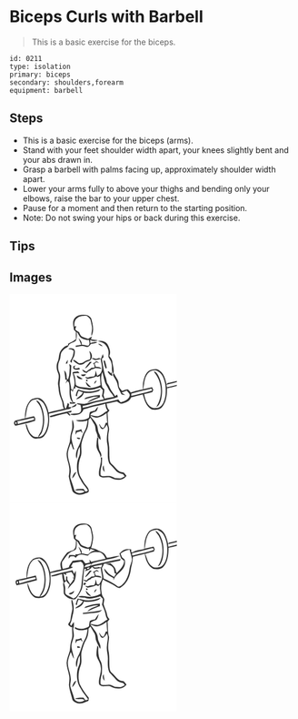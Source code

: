 # Biceps Curls with Barbell
> This is a basic exercise for the biceps.

``` 
id: 0211 
type: isolation 
primary: biceps 
secondary: shoulders,forearm 
equipment: barbell 
``` 

## Steps

 - This is a basic exercise for the biceps (arms).
 - Stand with your feet shoulder width apart, your knees slightly bent and your abs drawn in.
 - Grasp a barbell with palms facing up, approximately shoulder width apart.
 - Lower your arms fully to above your thighs and bending only your elbows, raise the bar to your upper chest.
 - Pause for a moment and then return to the starting position.
 - Note: Do not swing your hips or back during this exercise.

## Tips


## Images

<svg width="221pt" height="275pt" viewBox="0 0 221 275" xmlns="http://www.w3.org/2000/svg">
  <g fill="#FFF">
    <path d="M0 0h221v114.44c-4.02 1.12-8.1 1.99-12.18 2.79-.35.42-1.05 1.26-1.39 1.68-1.69-6.98-3.64-15.22-10.45-18.96-3.4-2.12-7.45-.99-10.96.13-4.08 1.39-6.28 5.5-7.68 9.29-1.98 5.15-2.65 10.69-2.22 16.17-5.39 1.13-10.79 2.28-16.05 3.95-1.24-1.41-2.34-3.02-3.97-4.02-2.6.24-5.02 1.32-7.51 2.03-1.38-1.8-3.09-3.42-4-5.51-.56-3.16-.17-6.66-2.02-9.46-1.69-2.65-3.42-5.28-4.67-8.18-.5.66-.99 1.32-1.48 1.98 2.17 4.51 5.7 8.52 6.4 13.61.36 4.05 2.94 7.34 4.39 11.03.89 2.28 3.87 1.73 5.75 2.15-1.6-1.22-3.29-2.32-4.97-3.44 2.27-.86 4.54-1.69 6.82-2.49 1.4 2.09 4.4 3.8 3.89 6.66-1.46 5.15-7.04 7.37-11.72 8.65-1.39-.99-2.27-2.48-3.29-3.81-10.79 3.07-21.94 4.62-32.76 7.61-4.83 1.08-9.46 3.04-14.42 3.47l.16-2.46c3.63-.9 7.43-1.15 10.86-2.76 4.95-2.09 10.34-2.55 15.51-3.8 6.58-2.14 13.58-2.64 20.04-5.21-.33-1.05-.66-2.1-.98-3.14-.91.66-1.82 1.33-2.72 2-2.15-3.92-5.47-7.13-7.1-11.35-.82-2.25-2.12-4.25-3.56-6.15-.65-3.44-1.3-6.93-2.81-10.12-1.72-7.15-2.81-14.42-3.96-21.68.77-.65 1.55-1.3 2.32-1.96-.33-1.43-.67-2.86-1-4.29-.86 2.13-1.7 4.27-2.54 6.4-.79-.37-1.58-.74-2.37-1.1-1.4.4-2.8.79-4.21 1.17-1.87-.68-3.81-1.41-5.79-.66 1.56.83 3.11 1.71 4.8 2.25 2.46-.19 4.79-1.03 7.16-1.65.78 6.8 4.41 14.97-1.48 20.58-1.04.63-2.12 1.19-3.19 1.75-.58-2.31-1.2-4.61-1.84-6.9-.63 2.57-.09 5.87-2.22 7.78-2.7.34-5.48.3-8.01 1.47-1.34-.28-2.67-.56-4.01-.81 1.1.93 2.13 1.99 3.42 2.65 3.84-.83 7.88-1.32 11.34-3.31.82.24 1.63.49 2.45.73.52-.36 1.55-1.08 2.06-1.44l.52.09c.34 4.06.49 8.13.9 12.19-5.8 2.64-12.39 4.7-18.77 3.18-4.67-.86-10.13 0-13.88-3.57-.78-5.16-.3-10.63-3.23-15.25 2.66-.4 5.36-.35 8.04-.37-.73-.79-1.45-1.57-2.18-2.35-1.68.37-3.39.64-5.11.76-.67.27-1.34.53-2.01.8 2.33 7.49 4.83 16.31-.13 23.33l-1.55-1.73c-.11-5.71-3.33-11.52-.87-17.09.95-4.55.61-9.25 1-13.86-.95-.6-1.89-1.19-2.83-1.8.5 1.88.94 3.81.68 5.76-.45 4.93-.04 10.1-2.43 14.63l-1.58-1.58c.12-3.72-.07-7.79-3.15-10.36.44 4.09 1.36 8.14 1.44 12.28.52-.07 1.57-.19 2.1-.25-.55 1.88-1.13 3.75-1.65 5.64.71-1.22 1.39-2.47 2.08-3.71.52.41 1.57 1.21 2.09 1.62 2.52 8.9-1.81 19.63 5.39 26.99-1.04-.25-3.11-.77-4.15-1.03.07.59.2 1.78.27 2.37 2.19-.16 4.39-.24 6.59-.3.09-.44.28-1.3.38-1.73l-2.7.04c-2.31-4.72-3.13-9.9-3.2-15.11l1.45-1.05c.23.69.7 2.08.93 2.78.51-1.66 1.03-3.31 1.56-4.96.52.08 1.55.22 2.06.29.04-.68.11-2.04.14-2.73 4.99 3.54 11.2 3.19 16.94 4.3 5.46.81 10.62-1.66 15.78-3 1.14 1.13 2.28 2.26 3.45 3.37-.07 2.69-.48 5.36-1.17 7.96.85 1.4 1.71 2.8 2.58 4.2-7.83 1.49-15.59 3.32-23.26 5.49-3.82 1.18-7.83.45-11.66-.28-.15.24-.45.71-.6.95 1.54.45 3.09.83 4.57 1.45.86 3.31 2.07 7.92-1.17 10.34-3.99 1.67-8.58.39-12.63 1.99 6.41 2.06 15.64 1.05 17.77-6.5 5.71-1.43 11.25-3.52 17.07-4.48 4.02-.69 7.94-1.84 11.81-3.1.26 3.29.89 6.61 3.02 9.25-4.42 2.15-7.86 6.24-12.85 7.18-3.44.3-6.76-1-10.09-1.64 1.55-3.1 4.99-3.56 7.86-4.73 1.57-1.6 1.92-3.96 2.5-6.03-1.63 1.41-2.85 3.19-4.05 4.96-2.29.53-4.63 1.03-6.74 2.12-.94 2.29-.87 4.84-1.27 7.27-5.07 3.63-11.38 3.18-17.28 3.34 4.77 3.03 10.42 1.63 15.51.39-.79 4.95-1.42 10.13-4.18 14.46-3.72 6.17-4.46 13.6-7.88 19.9-2.49 4.85-4.8 10.82-2.42 16.14 1.33-5.31.86-11.14 4.13-15.85.16 3.28.45 6.6-.03 9.86-.76 3.42-2.64 6.49-3.21 9.96-1.32 8.14-.36 17.02 4.52 23.88 2.26 5.06 6.54 8.73 9.25 13.48-.04 1.55-1.79 1.51-2.86 2.04-.94-1.26-1.68-2.69-2.87-3.73-3.8.25-8.02-.44-11.41 1.64 4.27 1.33 9.33-1.2 12.97 1.85-3.94 3.31-10.83 3.04-13.58-1.59-1.3-5.19-3.3-10.15-4.89-15.25-1.06-2.63-.13-5.42.14-8.1 1.1-9.27-4.98-17.76-3.6-27.02.73-4.05 2.18-7.94 3.82-11.7 1.03 2.59 1.98 5.22 2.91 7.85.38.08 1.14.25 1.52.33-1.53-4.81-2.94-9.69-3.62-14.7-.4-4.84 2.22-9.17 3.08-13.81.27-3.67-.23-7.46-1.8-10.81-1 4.84.75 9.91-1.11 14.61-1.68 4.68-1.8 9.68-2.37 14.57-1.34 5.19-3.7 10.14-4.25 15.52-.3 7.52 3.72 14.43 3.69 21.92 0 2.78-.31 5.55-.85 8.28 1.23 6.67 3.06 13.15 4.99 19.63 3.92 5.06 11.69 5.79 17.06 2.68 1.74-.69 4.67-.95 4.46-3.5-.29-4.56-4.64-7.29-6.78-10.99-2.51-4.53-5.97-8.78-6.49-14.11-.81-6.65.01-13.57 2.56-19.78 2.22-5.98-.29-12.46 1.31-18.53.77-3.29 2.01-6.43 3.06-9.63 1-3.24 3.31-5.86 4.36-9.07 1.22-3.6 1.42-7.42 1.63-11.19.87-.89 1.73-1.78 2.6-2.68 1.5 3.12 3.44 5.98 5.19 8.96 1.72 2.92.96 6.56 2.31 9.62.97 2.25 1.91 4.55 1.82 7.07l2.56-1-2.05.88c.86.9 2.57 2.71 3.43 3.62.36-3-.64-5.79-1.99-8.4-2.13-4.11-1.06-9.2-3.92-13.03-1.83-4.09-5.79-6.63-7.7-10.64 2.77.86 5.34 2.84 8.37 2.56 4.98-.28 9.37-3.02 13.22-5.98.25 4.28.41 8.57.73 12.85l-1.92.12c-.8 2.34-1.49 4.78-3.02 6.77-2.77-.32-3.93-2.96-5.07-5.11-.17.06-.51.18-.67.24 1.18 2.21 1.48 5.87 4.47 6.3 2.97-.48 4.06-3.65 5.73-5.71.79 2.19 1.9 4.44 1.36 6.84-1.07 6.3-2.06 12.84-.65 19.17 1.75 8.28-1.03 17.16 2.56 25.1 2.89 3.1 5.97 6.02 8.61 9.34 2.34 3 6.1 4.14 9.7 4.72.71.94 1.41 1.88 2.11 2.83-1.73.89-3.37 1.97-5.21 2.63-2.62.26-5.25-.23-7.87-.34-2.79-1.43-5.71-3.06-8.97-2.7-3.23-.22-7.11 1.32-9.8-1.03-.52-4.65.38-9.36 1.61-13.83.14-3.13.21-6.27.36-9.4-.6-.07-1.2-.12-1.8-.17 1.44 7.82-3.3 15.06-2.32 22.82-.07 1.33 1.09 2.03 2.12 2.57 4.42 2.51 9.78-1.19 14.14 1.71 6.37 3.48 15.58 3.46 20.04-3.05-1.2-1.43-2.41-2.85-3.64-4.25-2.56-.47-5.36-.72-7.38-2.57-3.06-2.64-5.37-6.03-8.5-8.61-1.82-1.42-2.34-3.78-2.74-5.92-.89-7.01.12-14.15-1.08-21.13-1.18-5.72-.96-11.67.25-17.37.74-3.26-1.28-6.26-1.27-9.49-.06-4.47-.22-8.94-.77-13.38 1.07-1.04 2.01-2.21 2.67-3.56-2.84-2.17-3.18-5.74-3.86-8.97 4.59-.62 9.1-1.68 13.6-2.77 1.97 1.22 3.88 2.96 6.3 3.11 4.89-1.36 10.57-3.08 12.49-8.35 5.11-1.42 10.3-2.49 15.42-3.84 2.33 7.32 4.47 16.23 12.13 19.74 4.6.67 10.6.77 13.66-3.43 5.44-6.88 6.32-16.11 6.3-24.58 4.36-.82 8.73-1.66 12.95-3.05V275H0V0m85.81 31.89c-3.24 4.4-1.3 10.01-.78 14.93l2.69 3.08c-.14 3.04-.14 6.08.06 9.11-2.96 2.97-7.01 4.26-10.5 6.44.02.53.05 1.59.07 2.12-4.07.26-6.89 3.54-9.33 6.43-3.53 4.29-2.14 10.28-4.48 15.07-2.27 4.95-1.45 10.6.74 15.42 2.14 5.14-1.13 10.39-.05 15.61.43 2.67.67 5.36.91 8.05.48 4.99 2.99 9.44 4.51 14.15.57 2.94.54 6.08 2.19 8.71-6.73 1.82-13.59 3.09-20.32 4.94-.95-4.91-2.76-9.74-5.73-13.8-2.16-2.95-5.33-5.67-9.22-5.42-3.49.59-7.57.95-9.84 4.06-5.27 6.31-6.43 14.98-6.32 22.94-3.85.77-7.63 1.9-11.51 2.53-3.62.04-3.94 5.99-.9 7.17 8.61-2.06 17.4-3.7 25.75-6.63.47-2.06.16-4.6-1.57-5.98-3.82.73-7.55 1.87-11.34 2.73 1.85-7.31 1.34-15.88 6.94-21.72 2.26-2.89 6.18-2.81 9.41-3.79 3.24 1.89 6.73 3.78 8.6 7.21 6.03 10.69 7.02 24.3 1.88 35.54-1.67 3.76-4.74 7.63-9.32 7.43 1.85-2.16 3.98-4.22 4.83-7.03 3.8-10.74 3.32-22.89-1.02-33.41-1.52-3.14-3.27-6.99-7.12-7.62 1.8 3.09 4.56 5.56 5.87 8.93 3.79 9.07 4.22 19.49 1.61 28.92-.79 3.84-3.68 6.69-4.88 10.36-2.21-.27-4.73.12-6.64-1.29-3.97-2.67-5.96-7.27-7.34-11.68-.62-1.65-.66-3.75-2.48-4.57.66 4.68 2.14 9.3 4.62 13.33 2.1 3.11 5.12 6.44 9.21 6.29 3.57-.39 7.93.13 10.41-3.05 7.19-8.11 7.46-19.68 6.56-29.91 8.1-1.58 16.08-3.72 24.13-5.57 1.99-.62 4.71-.53 5.48-2.94-.88 0-2.65-.02-3.53-.03.17-.99.5-2.98.66-3.97-.62-.49-1.25-.98-1.88-1.46-.86 2.63-1.31 5.46-2.94 7.77-2.17-3.86-1.81-8.5-3.8-12.43-2.27-5.05-3.26-10.5-3.54-16-1.65-6.58 2.14-13.37-.78-19.79-2.42-5.02-1.96-10.98.31-15.96 1.78-3.31.77-7.32 2.55-10.6 1.7-2.63 4.11-4.77 6.92-6.13 2.33-.97 2.56-4.02 4.71-5.25 2.33-1.74 5.77-1.87 7.56-4.27 1.13-3.52 1.01-7.28.83-10.92 2.86 2.4 3.35 6.96 7.05 8.39 2.83 1.48 5.97 2.22 9.16 2.12.53 2.42 1.6 5.86-1.01 7.52-2.84-.29-5.56-1.37-8.45-1.45.4-3.52-1.96-6.3-4.25-8.63 1.13 2.92 2.36 5.79 3.5 8.69-2.43.5-4.86 1.05-7.35 1.21.04.43.1 1.29.13 1.72 4.12-.58 8.37-2.36 12.45-.57 2.05 1.08 4.24.59 5.76-1.14.59-.73 1.18-1.47 1.76-2.21 2.79-.64 6.07-.38 8.32-2.42-3.08-.61-6.15.09-8.89 1.54-.09-1.4-.22-2.79-.4-4.18 3.21 1.03 6.91 2.21 10 .21-2.97-.51-5.97-.8-8.93-1.38.49-1.22.97-2.44 1.44-3.67-1.72.97-3.35 2.09-5.01 3.15-2.69-.83-5.37-1.69-7.95-2.82-2.31-1.11-3.13-3.74-4.12-5.91-1.67-1.02-3.37-2-4.84-3.3-.14-1.69.63-3.28 1.03-4.89l-2.43.56c-.39-3.97.16-8.72 3.83-11.07 3.6-2.94 8.4-2.95 12.8-2.8 1.58 1.43 3.38 2.73 4.46 4.62.95 3.16 1.48 6.44 2.13 9.68.77 4.13-1.15 8.16-.68 12.3 4.16-7.24 1.59-15.68-.25-23.17-1.61-2.77-4.63-4.82-7.91-4.74-5.05-.56-11.01.16-14.2 4.59m30.83 29.64c2.7 1.48 5.94 1.81 8.42 3.73 2.45 2.02 4.27 4.79 5.18 7.84 1.17 3.17.14 6.56.41 9.83 1.61 2.91 3.78 5.67 4.18 9.07.93 4.37-.6 9.26 2.15 13.15 1.86-5.47-.79-10.96-1.26-16.43-.28-2.89-2.31-5.12-4.08-7.26 2.79-5.14.2-11.06-2.4-15.7-2.65-4.18-8.14-4.58-12.6-4.23m.3 3.94c1.74 1.56 3.84 2.63 6.07 3.3-1.36-2.13-3.51-3.36-6.07-3.3m-39.2 6.94c2.59-.21 4.97.64 6.97 2.27-.19 4.62-1.5 9.06-4.15 12.87-1.07 1.44.53 2.33 1.67 2.83-.27-4.27 3.45-7.24 3.77-11.38.41-2.4.79-5.97-1.97-7.1-2.04-.39-4.77-1.46-6.29.51m27.57 2.39c.85 3.65 2.48 7.4.81 11.09-2.67.93-5.57 1.51-7.78 3.41-1.77 1.67-4.23 1.69-6.51 1.75-2.63-1.52-4.77-4.12-7.75-4.86-.28 1.62 1.4 2.42 2.37 3.39 2.48 1.84 5.38 4.18 8.69 3.27 2.23-.27 3.85-1.9 5.55-3.19 2.22-1.46 5.77-1.18 6.93-4.01 2.57-3.4.95-8.54-2.31-10.85M74.16 91.66c.56-.07 1.66-.2 2.21-.27.25-1.59.5-3.19.69-4.79-1.4 1.41-2.2 3.23-2.9 5.06m50.01-4.25c.57 3.61 1.35 7.25 2.89 10.59.33-.11.99-.32 1.32-.43-.37-3.35-1.59-6.51-2.36-9.77-.47-.1-1.39-.29-1.85-.39m-9.98.88c-1.03 1.5-2.18 2.96-4.21 2.36 1.84 1.57 2.68 3.8 2.16 6.19-1.32.07-2.64.13-3.96.19-2.06 2.04-4.67 3.36-6.84 5.25-1.83-.84-3.5-1.98-5.22-3.01.46 2.97 3.15 4.09 5.78 4.63 1.37-1.46 2.89-2.81 4.93-3.21.35-.35 1.06-1.07 1.42-1.43 1.83-.34 3.6-.94 5.19-1.93 2.68.23 5.34.58 7.99 1.09-1.49-2.84-4.75-2.55-7.48-2.65-.45-1.4-1.09-2.73-1.81-4.01l2.42-2.06c1.28.37 2.56.75 3.87 1.03-1.26-1.06-2.66-1.94-4.24-2.44m-8.06.82c-2.2 2.94-4.63 5.71-6.6 8.81 4.21-1.46 5.82-5.75 9.17-8.26-.65-.14-1.93-.41-2.57-.55M84.17 95.1l.18 3.13c2.66 1.76 5.68 1.63 8.62.76-.26-.49-.79-1.47-1.05-1.96-1.9.75-3.95 1.21-5.92.44-.44-1.68.28-2.84 2.17-3.47-1.42.03-2.73.52-4 1.1m45.27 7.34c1.86 2.03 3.27 5.01 6.41 5.15-.39-1.74-.74-3.48-1.06-5.23l-.65 2.05c-1.15-.97-2.28-1.95-3.41-2.95-.32.25-.97.74-1.29.98m-35.11 3.74c1.5 3 5.48 2.27 6.64-.58-2.22.14-4.43.35-6.64.58m-5.34.96c-.24 3.86 4.41 5.62 7.59 4.67a52.778 52.778 0 0 0-7.59-4.67m12.16 5.71c-.36 1.62.25 2.25 1.84 1.91.37-1.63-.25-2.27-1.84-1.91m10.95 5.38c1.25-1.32 2.32-2.82 3.11-4.46-2 .67-3.52 2.18-3.11 4.46m-11.37-2.73c.11 3.43 3.16 7.78 7.02 6.88-2.45-2.18-4.81-4.45-7.02-6.88m4.26 12.97c-5 .31-9.75-1.44-14.46-2.83-1.55 2.6-2.89 5.41-3.1 8.49.43.11 1.28.35 1.71.47.02-2.64.96-5.08 2.22-7.37 1.83.73 3.66 1.43 5.46 2.23-1.55 4.43-6.42 5.68-8.87 9.28 4.45-1.33 9.12-3.94 10.17-8.86 6.38 1.16 12.9.1 18.99-1.9 1.47-.42 2.32-1.82 3.32-2.84-5.04 1.53-10.1 3.41-15.44 3.33m-3.93 7.93c-1.04.36-1.67 1.33-2.43 2.07 6.2-.87 12.24-4.26 18.55-3.3-4.99 2.18-10.65 3.57-14.43 7.75 5.64-2.06 10.97-4.93 16.67-6.91-.03-1.04-.06-2.08-.07-3.12-6.23.2-12.42 1.4-18.29 3.51m-19.49 12.52c3.16.56 7.24-.64 6.99-4.6-2.23 1.69-4.59 3.17-6.99 4.6m-27.91 11.55c-.16.36-.49 1.08-.66 1.44l1.71.28c7.01-1.77 13.97-3.79 21.06-5.24 1.25 1.39 2.61 2.69 4.34 3.47-.09-2.06-1.13-3.61-3.05-4.36 1.93-.1 5.13.48 4.77-2.44-9.43 2.07-18.88 4.21-28.17 6.85m33.85 19.35c-.2 1.81-.4 3.61-.56 5.42.75-1.12 1.47-2.26 2.19-3.39 1.68-.42 3.35-.86 5.02-1.34a55.36 55.36 0 0 0 2.28 3.07c-.46-1.88-1.06-3.71-1.67-5.54-2.26 1.16-4.7 1.84-7.26 1.78m1.37 9.25c.32 2.29 4.02 2.96 4.61.61-1.49-.46-3.06-.53-4.61-.61m27.03-.64c-.61 3.53-1.06 7.1-1.08 10.69-.48 5.93 5.02 10.15 5.39 15.97 2.8-3.54-.45-6.96-1.76-10.32-.79-4.81-1.98-9.73-1.04-14.62-.49-.59-1-1.16-1.51-1.72m9.73 45.94c-.61-2.84-1.09-5.71-1.36-8.6-1.98 2.76-1.29 6.54 1.36 8.6m-43.05 8.39c3.06-1.85 4.07-5.39 5.69-8.34-3.68.87-4.53 5.29-5.69 8.34z"/>
    <path d="M184.52 102.48c3.47-1.79 8.19-3.38 11.6-.63 5.95 3.11 8.04 10.09 9.48 16.17 1.29 8.31 1.2 17.21-2.35 24.98-1.81 3.96-5.56 7.39-10.19 7.03-4.5 1.19-8.31-2.21-10.73-5.59-2.39-3.89-3.91-8.34-4.51-12.86 3.72-.57 7.38-1.51 10.97-2.62.32-.97.64-1.94.97-2.91-.48-1.16-.96-2.32-1.43-3.48-3.95.8-7.85 1.83-11.78 2.67 1.53-7.79 1.33-17.23 7.97-22.76m6.22-.83c.2.45.59 1.35.78 1.8 10.46 12.36 11.19 31.55 2.41 45.05 4-1.33 4.93-5.93 6.19-9.43 2.2-9.55 1.87-19.99-2.28-28.99-1.45-3.41-3.33-7.17-7.1-8.43zM122.63 102.81c1.94 6.18 2.32 13.04 6.09 18.49 1.72 2.64 2.7 5.73 4.81 8.1 1.62 1.85 3.06 3.84 4.33 5.95-4.08.95-8.28 1.28-12.3 2.47-.45-1.61-1.13-3.15-1.43-4.79.64-2.61 1.23-5.23.9-7.94-1.13-1.21-2.89-2.15-2.96-3.99-1.05-6.02-1.9-12.5.56-18.29zM207.34 119.34c4.53-1.23 9.14-2.15 13.66-3.44v3.7c-4.38 1.14-8.84 1.96-13.19 3.19-.16-1.15-.32-2.3-.47-3.45z"/>
    <path d="M160.89 131c8.38-2.02 16.68-4.42 25.11-6.2 2.21-1.23 3.19 2.74.91 2.8-8.6 2.53-17.35 4.48-26.07 6.52.01-.78.04-2.34.05-3.12zM10.4 167.46c7.35-.84 14.36-3.4 21.64-4.52.18.56.53 1.68.71 2.24-7.1 2.48-14.62 3.48-21.73 5.96-.15-.92-.46-2.76-.62-3.68zM8.16 168.38c1.44-.19 1.37 2.27.56 2.97-1.41.17-1.46-2.31-.56-2.97z"/>
  </g>
  <g fill="#333">
    <path d="M85.81 31.89c3.19-4.43 9.15-5.15 14.2-4.59 3.28-.08 6.3 1.97 7.91 4.74 1.84 7.49 4.41 15.93.25 23.17-.47-4.14 1.45-8.17.68-12.3-.65-3.24-1.18-6.52-2.13-9.68-1.08-1.89-2.88-3.19-4.46-4.62-4.4-.15-9.2-.14-12.8 2.8-3.67 2.35-4.22 7.1-3.83 11.07l2.43-.56c-.4 1.61-1.17 3.2-1.03 4.89 1.47 1.3 3.17 2.28 4.84 3.3.99 2.17 1.81 4.8 4.12 5.91 2.58 1.13 5.26 1.99 7.95 2.82 1.66-1.06 3.29-2.18 5.01-3.15-.47 1.23-.95 2.45-1.44 3.67 2.96.58 5.96.87 8.93 1.38-3.09 2-6.79.82-10-.21.18 1.39.31 2.78.4 4.18 2.74-1.45 5.81-2.15 8.89-1.54-2.25 2.04-5.53 1.78-8.32 2.42-.58.74-1.17 1.48-1.76 2.21-1.52 1.73-3.71 2.22-5.76 1.14-4.08-1.79-8.33-.01-12.45.57-.03-.43-.09-1.29-.13-1.72 2.49-.16 4.92-.71 7.35-1.21-1.14-2.9-2.37-5.77-3.5-8.69 2.29 2.33 4.65 5.11 4.25 8.63 2.89.08 5.61 1.16 8.45 1.45 2.61-1.66 1.54-5.1 1.01-7.52-3.19.1-6.33-.64-9.16-2.12-3.7-1.43-4.19-5.99-7.05-8.39.18 3.64.3 7.4-.83 10.92-1.79 2.4-5.23 2.53-7.56 4.27-2.15 1.23-2.38 4.28-4.71 5.25-2.81 1.36-5.22 3.5-6.92 6.13-1.78 3.28-.77 7.29-2.55 10.6-2.27 4.98-2.73 10.94-.31 15.96 2.92 6.42-.87 13.21.78 19.79.28 5.5 1.27 10.95 3.54 16 1.99 3.93 1.63 8.57 3.8 12.43 1.63-2.31 2.08-5.14 2.94-7.77.63.48 1.26.97 1.88 1.46-.16.99-.49 2.98-.66 3.97.88.01 2.65.03 3.53.03-.77 2.41-3.49 2.32-5.48 2.94-8.05 1.85-16.03 3.99-24.13 5.57.9 10.23.63 21.8-6.56 29.91-2.48 3.18-6.84 2.66-10.41 3.05-4.09.15-7.11-3.18-9.21-6.29-2.48-4.03-3.96-8.65-4.62-13.33 1.82.82 1.86 2.92 2.48 4.57 1.38 4.41 3.37 9.01 7.34 11.68 1.91 1.41 4.43 1.02 6.64 1.29 1.2-3.67 4.09-6.52 4.88-10.36 2.61-9.43 2.18-19.85-1.61-28.92-1.31-3.37-4.07-5.84-5.87-8.93 3.85.63 5.6 4.48 7.12 7.62 4.34 10.52 4.82 22.67 1.02 33.41-.85 2.81-2.98 4.87-4.83 7.03 4.58.2 7.65-3.67 9.32-7.43 5.14-11.24 4.15-24.85-1.88-35.54-1.87-3.43-5.36-5.32-8.6-7.21-3.23.98-7.15.9-9.41 3.79-5.6 5.84-5.09 14.41-6.94 21.72 3.79-.86 7.52-2 11.34-2.73 1.73 1.38 2.04 3.92 1.57 5.98-8.35 2.93-17.14 4.57-25.75 6.63-3.04-1.18-2.72-7.13.9-7.17 3.88-.63 7.66-1.76 11.51-2.53-.11-7.96 1.05-16.63 6.32-22.94 2.27-3.11 6.35-3.47 9.84-4.06 3.89-.25 7.06 2.47 9.22 5.42 2.97 4.06 4.78 8.89 5.73 13.8 6.73-1.85 13.59-3.12 20.32-4.94-1.65-2.63-1.62-5.77-2.19-8.71-1.52-4.71-4.03-9.16-4.51-14.15-.24-2.69-.48-5.38-.91-8.05-1.08-5.22 2.19-10.47.05-15.61-2.19-4.82-3.01-10.47-.74-15.42 2.34-4.79.95-10.78 4.48-15.07 2.44-2.89 5.26-6.17 9.33-6.43-.02-.53-.05-1.59-.07-2.12 3.49-2.18 7.54-3.47 10.5-6.44-.2-3.03-.2-6.07-.06-9.11l-2.69-3.08c-.52-4.92-2.46-10.53.78-14.93M10.4 167.46c.16.92.47 2.76.62 3.68 7.11-2.48 14.63-3.48 21.73-5.96-.18-.56-.53-1.68-.71-2.24-7.28 1.12-14.29 3.68-21.64 4.52m-2.24.92c-.9.66-.85 3.14.56 2.97.81-.7.88-3.16-.56-2.97zM116.64 61.53c4.46-.35 9.95.05 12.6 4.23 2.6 4.64 5.19 10.56 2.4 15.7 1.77 2.14 3.8 4.37 4.08 7.26.47 5.47 3.12 10.96 1.26 16.43-2.75-3.89-1.22-8.78-2.15-13.15-.4-3.4-2.57-6.16-4.18-9.07-.27-3.27.76-6.66-.41-9.83-.91-3.05-2.73-5.82-5.18-7.84-2.48-1.92-5.72-2.25-8.42-3.73z"/>
    <path d="M116.94 65.47c2.56-.06 4.71 1.17 6.07 3.3-2.23-.67-4.33-1.74-6.07-3.3zM77.74 72.41c1.52-1.97 4.25-.9 6.29-.51 2.76 1.13 2.38 4.7 1.97 7.1-.32 4.14-4.04 7.11-3.77 11.38-1.14-.5-2.74-1.39-1.67-2.83 2.65-3.81 3.96-8.25 4.15-12.87-2-1.63-4.38-2.48-6.97-2.27zM105.31 74.8c3.26 2.31 4.88 7.45 2.31 10.85-1.16 2.83-4.71 2.55-6.93 4.01-1.7 1.29-3.32 2.92-5.55 3.19-3.31.91-6.21-1.43-8.69-3.27-.97-.97-2.65-1.77-2.37-3.39 2.98.74 5.12 3.34 7.75 4.86 2.28-.06 4.74-.08 6.51-1.75 2.21-1.9 5.11-2.48 7.78-3.41 1.67-3.69.04-7.44-.81-11.09z"/>
    <path d="M120.73 85.25c.84-2.13 1.68-4.27 2.54-6.4.33 1.43.67 2.86 1 4.29-.77.66-1.55 1.31-2.32 1.96 1.15 7.26 2.24 14.53 3.96 21.68 1.51 3.19 2.16 6.68 2.81 10.12 1.44 1.9 2.74 3.9 3.56 6.15 1.63 4.22 4.95 7.43 7.1 11.35.9-.67 1.81-1.34 2.72-2 .32 1.04.65 2.09.98 3.14-6.46 2.57-13.46 3.07-20.04 5.21-5.17 1.25-10.56 1.71-15.51 3.8-3.43 1.61-7.23 1.86-10.86 2.76l-.16 2.46c4.96-.43 9.59-2.39 14.42-3.47 10.82-2.99 21.97-4.54 32.76-7.61 1.02 1.33 1.9 2.82 3.29 3.81 4.68-1.28 10.26-3.5 11.72-8.65.51-2.86-2.49-4.57-3.89-6.66-2.28.8-4.55 1.63-6.82 2.49 1.68 1.12 3.37 2.22 4.97 3.44-1.88-.42-4.86.13-5.75-2.15-1.45-3.69-4.03-6.98-4.39-11.03-.7-5.09-4.23-9.1-6.4-13.61.49-.66.98-1.32 1.48-1.98 1.25 2.9 2.98 5.53 4.67 8.18 1.85 2.8 1.46 6.3 2.02 9.46.91 2.09 2.62 3.71 4 5.51 2.49-.71 4.91-1.79 7.51-2.03 1.63 1 2.73 2.61 3.97 4.02 5.26-1.67 10.66-2.82 16.05-3.95-.43-5.48.24-11.02 2.22-16.17 1.4-3.79 3.6-7.9 7.68-9.29 3.51-1.12 7.56-2.25 10.96-.13 6.81 3.74 8.76 11.98 10.45 18.96.34-.42 1.04-1.26 1.39-1.68 4.08-.8 8.16-1.67 12.18-2.79v1.46c-4.52 1.29-9.13 2.21-13.66 3.44.15 1.15.31 2.3.47 3.45 4.35-1.23 8.81-2.05 13.19-3.19v1.35c-4.22 1.39-8.59 2.23-12.95 3.05.02 8.47-.86 17.7-6.3 24.58-3.06 4.2-9.06 4.1-13.66 3.43-7.66-3.51-9.8-12.42-12.13-19.74-5.12 1.35-10.31 2.42-15.42 3.84-1.92 5.27-7.6 6.99-12.49 8.35-2.42-.15-4.33-1.89-6.3-3.11-4.5 1.09-9.01 2.15-13.6 2.77.68 3.23 1.02 6.8 3.86 8.97-.66 1.35-1.6 2.52-2.67 3.56.55 4.44.71 8.91.77 13.38-.01 3.23 2.01 6.23 1.27 9.49-1.21 5.7-1.43 11.65-.25 17.37 1.2 6.98.19 14.12 1.08 21.13.4 2.14.92 4.5 2.74 5.92 3.13 2.58 5.44 5.97 8.5 8.61 2.02 1.85 4.82 2.1 7.38 2.57 1.23 1.4 2.44 2.82 3.64 4.25-4.46 6.51-13.67 6.53-20.04 3.05-4.36-2.9-9.72.8-14.14-1.71-1.03-.54-2.19-1.24-2.12-2.57-.98-7.76 3.76-15 2.32-22.82.6.05 1.2.1 1.8.17-.15 3.13-.22 6.27-.36 9.4-1.23 4.47-2.13 9.18-1.61 13.83 2.69 2.35 6.57.81 9.8 1.03 3.26-.36 6.18 1.27 8.97 2.7 2.62.11 5.25.6 7.87.34 1.84-.66 3.48-1.74 5.21-2.63-.7-.95-1.4-1.89-2.11-2.83-3.6-.58-7.36-1.72-9.7-4.72-2.64-3.32-5.72-6.24-8.61-9.34-3.59-7.94-.81-16.82-2.56-25.1-1.41-6.33-.42-12.87.65-19.17.54-2.4-.57-4.65-1.36-6.84-1.67 2.06-2.76 5.23-5.73 5.71-2.99-.43-3.29-4.09-4.47-6.3.16-.06.5-.18.67-.24 1.14 2.15 2.3 4.79 5.07 5.11 1.53-1.99 2.22-4.43 3.02-6.77l1.92-.12c-.32-4.28-.48-8.57-.73-12.85-3.85 2.96-8.24 5.7-13.22 5.98-3.03.28-5.6-1.7-8.37-2.56 1.91 4.01 5.87 6.55 7.7 10.64 2.86 3.83 1.79 8.92 3.92 13.03 1.35 2.61 2.35 5.4 1.99 8.4-.86-.91-2.57-2.72-3.43-3.62l2.05-.88-2.56 1c.09-2.52-.85-4.82-1.82-7.07-1.35-3.06-.59-6.7-2.31-9.62-1.75-2.98-3.69-5.84-5.19-8.96-.87.9-1.73 1.79-2.6 2.68-.21 3.77-.41 7.59-1.63 11.19-1.05 3.21-3.36 5.83-4.36 9.07-1.05 3.2-2.29 6.34-3.06 9.63-1.6 6.07.91 12.55-1.31 18.53-2.55 6.21-3.37 13.13-2.56 19.78.52 5.33 3.98 9.58 6.49 14.11 2.14 3.7 6.49 6.43 6.78 10.99.21 2.55-2.72 2.81-4.46 3.5-5.37 3.11-13.14 2.38-17.06-2.68-1.93-6.48-3.76-12.96-4.99-19.63.54-2.73.85-5.5.85-8.28.03-7.49-3.99-14.4-3.69-21.92.55-5.38 2.91-10.33 4.25-15.52.57-4.89.69-9.89 2.37-14.57 1.86-4.7.11-9.77 1.11-14.61 1.57 3.35 2.07 7.14 1.8 10.81-.86 4.64-3.48 8.97-3.08 13.81.68 5.01 2.09 9.89 3.62 14.7-.38-.08-1.14-.25-1.52-.33-.93-2.63-1.88-5.26-2.91-7.85-1.64 3.76-3.09 7.65-3.82 11.7-1.38 9.26 4.7 17.75 3.6 27.02-.27 2.68-1.2 5.47-.14 8.1 1.59 5.1 3.59 10.06 4.89 15.25 2.75 4.63 9.64 4.9 13.58 1.59-3.64-3.05-8.7-.52-12.97-1.85 3.39-2.08 7.61-1.39 11.41-1.64 1.19 1.04 1.93 2.47 2.87 3.73 1.07-.53 2.82-.49 2.86-2.04-2.71-4.75-6.99-8.42-9.25-13.48-4.88-6.86-5.84-15.74-4.52-23.88.57-3.47 2.45-6.54 3.21-9.96.48-3.26.19-6.58.03-9.86-3.27 4.71-2.8 10.54-4.13 15.85-2.38-5.32-.07-11.29 2.42-16.14 3.42-6.3 4.16-13.73 7.88-19.9 2.76-4.33 3.39-9.51 4.18-14.46-5.09 1.24-10.74 2.64-15.51-.39 5.9-.16 12.21.29 17.28-3.34.4-2.43.33-4.98 1.27-7.27 2.11-1.09 4.45-1.59 6.74-2.12 1.2-1.77 2.42-3.55 4.05-4.96-.58 2.07-.93 4.43-2.5 6.03-2.87 1.17-6.31 1.63-7.86 4.73 3.33.64 6.65 1.94 10.09 1.64 4.99-.94 8.43-5.03 12.85-7.18-2.13-2.64-2.76-5.96-3.02-9.25-3.87 1.26-7.79 2.41-11.81 3.1-5.82.96-11.36 3.05-17.07 4.48-2.13 7.55-11.36 8.56-17.77 6.5 4.05-1.6 8.64-.32 12.63-1.99 3.24-2.42 2.03-7.03 1.17-10.34-1.48-.62-3.03-1-4.57-1.45.15-.24.45-.71.6-.95 3.83.73 7.84 1.46 11.66.28 7.67-2.17 15.43-4 23.26-5.49-.87-1.4-1.73-2.8-2.58-4.2.69-2.6 1.1-5.27 1.17-7.96-1.17-1.11-2.31-2.24-3.45-3.37-5.16 1.34-10.32 3.81-15.78 3-5.74-1.11-11.95-.76-16.94-4.3-.03.69-.1 2.05-.14 2.73-.51-.07-1.54-.21-2.06-.29-.53 1.65-1.05 3.3-1.56 4.96-.23-.7-.7-2.09-.93-2.78l-1.45 1.05c.07 5.21.89 10.39 3.2 15.11l2.7-.04c-.1.43-.29 1.29-.38 1.73-2.2.06-4.4.14-6.59.3-.07-.59-.2-1.78-.27-2.37 1.04.26 3.11.78 4.15 1.03-7.2-7.36-2.87-18.09-5.39-26.99-.52-.41-1.57-1.21-2.09-1.62-.69 1.24-1.37 2.49-2.08 3.71.52-1.89 1.1-3.76 1.65-5.64-.53.06-1.58.18-2.1.25-.08-4.14-1-8.19-1.44-12.28 3.08 2.57 3.27 6.64 3.15 10.36l1.58 1.58c2.39-4.53 1.98-9.7 2.43-14.63.26-1.95-.18-3.88-.68-5.76.94.61 1.88 1.2 2.83 1.8-.39 4.61-.05 9.31-1 13.86-2.46 5.57.76 11.38.87 17.09l1.55 1.73c4.96-7.02 2.46-15.84.13-23.33.67-.27 1.34-.53 2.01-.8 1.72-.12 3.43-.39 5.11-.76.73.78 1.45 1.56 2.18 2.35-2.68.02-5.38-.03-8.04.37 2.93 4.62 2.45 10.09 3.23 15.25 3.75 3.57 9.21 2.71 13.88 3.57 6.38 1.52 12.97-.54 18.77-3.18-.41-4.06-.56-8.13-.9-12.19l-.52-.09c-.51.36-1.54 1.08-2.06 1.44-.82-.24-1.63-.49-2.45-.73-3.46 1.99-7.5 2.48-11.34 3.31-1.29-.66-2.32-1.72-3.42-2.65 1.34.25 2.67.53 4.01.81 2.53-1.17 5.31-1.13 8.01-1.47 2.13-1.91 1.59-5.21 2.22-7.78.64 2.29 1.26 4.59 1.84 6.9 1.07-.56 2.15-1.12 3.19-1.75 5.89-5.61 2.26-13.78 1.48-20.58-2.37.62-4.7 1.46-7.16 1.65-1.69-.54-3.24-1.42-4.8-2.25 1.98-.75 3.92-.02 5.79.66 1.41-.38 2.81-.77 4.21-1.17.79.36 1.58.73 2.37 1.1m63.79 17.23c-6.64 5.53-6.44 14.97-7.97 22.76 3.93-.84 7.83-1.87 11.78-2.67.47 1.16.95 2.32 1.43 3.48-.33.97-.65 1.94-.97 2.91-3.59 1.11-7.25 2.05-10.97 2.62.6 4.52 2.12 8.97 4.51 12.86 2.42 3.38 6.23 6.78 10.73 5.59 4.63.36 8.38-3.07 10.19-7.03 3.55-7.77 3.64-16.67 2.35-24.98-1.44-6.08-3.53-13.06-9.48-16.17-3.41-2.75-8.13-1.16-11.6.63m-61.89.33c-2.46 5.79-1.61 12.27-.56 18.29.07 1.84 1.83 2.78 2.96 3.99.33 2.71-.26 5.33-.9 7.94.3 1.64.98 3.18 1.43 4.79 4.02-1.19 8.22-1.52 12.3-2.47-1.27-2.11-2.71-4.1-4.33-5.95-2.11-2.37-3.09-5.46-4.81-8.1-3.77-5.45-4.15-12.31-6.09-18.49M160.89 131c-.01.78-.04 2.34-.05 3.12 8.72-2.04 17.47-3.99 26.07-6.52 2.28-.06 1.3-4.03-.91-2.8-8.43 1.78-16.73 4.18-25.11 6.2zM74.16 91.66c.7-1.83 1.5-3.65 2.9-5.06-.19 1.6-.44 3.2-.69 4.79-.55.07-1.65.2-2.21.27z"/>
    <path d="M124.17 87.41c.46.1 1.38.29 1.85.39.77 3.26 1.99 6.42 2.36 9.77-.33.11-.99.32-1.32.43-1.54-3.34-2.32-6.98-2.89-10.59zM114.19 88.29c1.58.5 2.98 1.38 4.24 2.44-1.31-.28-2.59-.66-3.87-1.03l-2.42 2.06c.72 1.28 1.36 2.61 1.81 4.01 2.73.1 5.99-.19 7.48 2.65-2.65-.51-5.31-.86-7.99-1.09-1.59.99-3.36 1.59-5.19 1.93-.36.36-1.07 1.08-1.42 1.43-2.04.4-3.56 1.75-4.93 3.21-2.63-.54-5.32-1.66-5.78-4.63 1.72 1.03 3.39 2.17 5.22 3.01 2.17-1.89 4.78-3.21 6.84-5.25 1.32-.06 2.64-.12 3.96-.19.52-2.39-.32-4.62-2.16-6.19 2.03.6 3.18-.86 4.21-2.36z"/>
    <path d="M106.13 89.11c.64.14 1.92.41 2.57.55-3.35 2.51-4.96 6.8-9.17 8.26 1.97-3.1 4.4-5.87 6.6-8.81zM84.17 95.1c1.27-.58 2.58-1.07 4-1.1-1.89.63-2.61 1.79-2.17 3.47 1.97.77 4.02.31 5.92-.44.26.49.79 1.47 1.05 1.96-2.94.87-5.96 1-8.62-.76l-.18-3.13zM129.44 102.44c.32-.24.97-.73 1.29-.98 1.13 1 2.26 1.98 3.41 2.95l.65-2.05c.32 1.75.67 3.49 1.06 5.23-3.14-.14-4.55-3.12-6.41-5.15zM190.74 101.65c3.77 1.26 5.65 5.02 7.1 8.43 4.15 9 4.48 19.44 2.28 28.99-1.26 3.5-2.19 8.1-6.19 9.43 8.78-13.5 8.05-32.69-2.41-45.05-.19-.45-.58-1.35-.78-1.8zM94.33 106.18c2.21-.23 4.42-.44 6.64-.58-1.16 2.85-5.14 3.58-6.64.58zM88.99 107.14c2.65 1.34 5.2 2.9 7.59 4.67-3.18.95-7.83-.81-7.59-4.67zM101.15 112.85c1.59-.36 2.21.28 1.84 1.91-1.59.34-2.2-.29-1.84-1.91zM112.1 118.23c-.41-2.28 1.11-3.79 3.11-4.46-.79 1.64-1.86 3.14-3.11 4.46zM100.73 115.5c2.21 2.43 4.57 4.7 7.02 6.88-3.86.9-6.91-3.45-7.02-6.88zM104.99 128.47c5.34.08 10.4-1.8 15.44-3.33-1 1.02-1.85 2.42-3.32 2.84-6.09 2-12.61 3.06-18.99 1.9-1.05 4.92-5.72 7.53-10.17 8.86 2.45-3.6 7.32-4.85 8.87-9.28-1.8-.8-3.63-1.5-5.46-2.23-1.26 2.29-2.2 4.73-2.22 7.37-.43-.12-1.28-.36-1.71-.47.21-3.08 1.55-5.89 3.1-8.49 4.71 1.39 9.46 3.14 14.46 2.83zM101.06 136.4a59.849 59.849 0 0 1 18.29-3.51c.01 1.04.04 2.08.07 3.12-5.7 1.98-11.03 4.85-16.67 6.91 3.78-4.18 9.44-5.57 14.43-7.75-6.31-.96-12.35 2.43-18.55 3.3.76-.74 1.39-1.71 2.43-2.07zM81.57 148.92c2.4-1.43 4.76-2.91 6.99-4.6.25 3.96-3.83 5.16-6.99 4.6zM53.66 160.47c9.29-2.64 18.74-4.78 28.17-6.85.36 2.92-2.84 2.34-4.77 2.44 1.92.75 2.96 2.3 3.05 4.36-1.73-.78-3.09-2.08-4.34-3.47-7.09 1.45-14.05 3.47-21.06 5.24l-1.71-.28c.17-.36.5-1.08.66-1.44zM87.51 179.82c2.56.06 5-.62 7.26-1.78.61 1.83 1.21 3.66 1.67 5.54-.8-1-1.56-2.03-2.28-3.07-1.67.48-3.34.92-5.02 1.34-.72 1.13-1.44 2.27-2.19 3.39.16-1.81.36-3.61.56-5.42zM88.88 189.07c1.55.08 3.12.15 4.61.61-.59 2.35-4.29 1.68-4.61-.61zM115.91 188.43c.51.56 1.02 1.13 1.51 1.72-.94 4.89.25 9.81 1.04 14.62 1.31 3.36 4.56 6.78 1.76 10.32-.37-5.82-5.87-10.04-5.39-15.97.02-3.59.47-7.16 1.08-10.69zM125.64 234.37c-2.65-2.06-3.34-5.84-1.36-8.6.27 2.89.75 5.76 1.36 8.6zM82.59 242.76c1.16-3.05 2.01-7.47 5.69-8.34-1.62 2.95-2.63 6.49-5.69 8.34z"/>
  </g>
</svg>

<svg width="221pt" height="275pt" viewBox="0 0 221 275" xmlns="http://www.w3.org/2000/svg">
  <g fill="#FFF">
    <path d="M0 0h221v49.86c-3.34 1.04-6.78 1.72-10.2 2.39-.34.42-1.03 1.25-1.37 1.67-1.62-6.57-3.34-14.07-9.21-18.21-4.57-3.44-11.1-1.81-15.37 1.25-5.77 6.22-7.2 15.39-6.72 23.58-5.38 1.47-11.32 1.63-16.12 4.69-.32-.12-.97-.34-1.29-.46.01-.87.02-2.63.03-3.51-3.32-.29-6.81-.53-9.97.72-2.13 1.19-3.8 3.01-5.62 4.61.71 2.1 1.21 4.28 2.12 6.31 1.15 1.37 2.79 2.19 4.11 3.39-.08 6.81-5.56 11.33-9.68 16.02-.36-.51-.72-1.01-1.08-1.52-.02-4.98-3.77-8.4-7.34-11.27-2.17.24-4.35.47-6.5.78 3.05 1.12 6.67 1.34 8.93 3.96 2.47 2.07 2.78 5.43 2.95 8.42.53.14 1.58.41 2.11.55-.84 1.46-1.7 2.92-2.57 4.37-2.43-1.51-4.99-2.83-7.24-4.61-2.24-1.96-3.87-4.5-6.12-6.46.86 6.58 7.04 9.92 12.42 12.48l-.15 3.06c2.61-8.1 11.93-11.25 14.76-19.17.71-2.29.86-4.79.41-7.15-.23-2.05-2.5-2.7-3.68-4.1-.81-1.54-1.36-3.2-1.98-4.82 3.46-2.76 7.59-4.57 11.95-5.32.94 4.18 2.43 8.24 3.12 12.47-.16 4.32-2.71 8.13-3.16 12.43-.78 6.49-2.8 13.01-6.79 18.27-2.23 2.52-4.63 5.39-8.2 5.8-5.7-4.84-12.49-8-19.29-10.97-.45-4.67-1.78-9.2-2.15-13.88 1.04-1.69 1.88-3.49 2.59-5.33 7.18-1.36 14.32-2.88 21.47-4.39.15-.48.44-1.46.59-1.94-13.34 2.36-26.45 5.76-39.7 8.48 1.04-1.04 1.58-2.85 3.12-3.32 6.24-2.12 12.93-2.47 19.16-4.63 5.62-1.08 11.31-2.14 16.47-4.74-5.82-.21-11.35 2.02-17.1 2.61-1.41-2.42-2.6-5.27-5.17-6.69-2.74-1.47-5.77-2.34-8.36-4.09-2.13-1.6-4.88-1.67-7.39-2.21 1.22-3.96 2.04-8.04 2.54-12.15.57-4.48-1.16-8.79-1.86-13.15-.62-3.92-4.51-6.75-8.37-6.77-5.06-.54-11.05.1-14.25 4.56-3.26 4.37-1.34 10-.84 14.92.92 1.04 1.85 2.08 2.77 3.12-.33 4.25.6 9.56-3.56 12.26-2.8.57-5.33 1.92-7.9 3.13-3.24 3.55-5.79 7.65-8.15 11.82-1.83 3.26-.77 7.03.14 10.39-4.94.94-9.84 2.08-14.65 3.54-1.62-6.59-4.13-13.6-9.78-17.8-3.91-2.65-9-1.26-12.93.54-7.31 5.86-8.57 16.17-8.53 24.95-4.32 1-8.69 1.87-12.99 2.97-2.51 1.59-1.11 4.83-.09 6.94 8.98-2.17 18-4.19 26.88-6.75-.41-2.11-.89-4.21-1.47-6.28-3.91.95-7.81 1.95-11.73 2.88 1.41-7.36 1.31-15.79 6.71-21.64 2.33-2.87 6.27-2.91 9.55-3.85 3.2 1.97 6.68 3.88 8.55 7.29 6.1 10.87 7.01 24.75 1.57 36.07-1.64 3.67-4.79 6.82-9.04 6.98 5.92-5.78 7.22-14.42 7.38-22.32-.16-7.84-1.61-16.02-6.03-22.63-1.03-1.81-2.96-2.66-4.8-3.39 2.09 3.28 4.95 6.1 6.3 9.81 3.39 8.51 3.78 18.14 1.65 27-.91 4.27-3.59 7.79-5.42 11.67-2.87-.27-6.12-.39-8.14-2.77-4.49-4-4.93-10.38-7.93-15.28.52 6.63 3.04 13.51 8.16 17.96 3.59 3.2 8.83 1.9 13.07 1.08 3.98-2 5.99-6.32 7.57-10.26 2.73-6.9 2.18-14.45 1.82-21.7 6.11-1.2 12.14-2.82 18.22-4.19 3.94-1.04 8.13-1.52 11.69-3.64l-2.74-.81c.85-1.56 1.63-3.15 2.38-4.75 3.53-.77 7.08-1.44 10.65-1.96.8.74 1.6 1.48 2.4 2.23.44 1.29.89 2.58 1.35 3.87-1.11 7.89-2.26 15.78-2.86 23.73-.41 6-3.02 11.73-6.78 16.37-.94 1.3-2.5 1.82-3.84 2.56-3.02-1.9-6.42-3.09-9.41-5.02-2.23-1.54-1.53-4.52-1.57-6.82.4-3.09-.8-6.01-1.6-8.92 1.04-.81 2.07-1.63 3.1-2.46 1.16 1.82 2.53 3.51 4.33 4.72-.89 1.97-1.74 3.94-2.46 5.97 2.65-3.19 5.5-6.2 8.25-9.29 2.59-4.38 2.59-9.75 2.38-14.67-.83 1.34-1.56 2.74-2.26 4.15-.7-1.62-1.41-3.23-2.07-4.87-9.37 2.34-18.98 3.97-28.11 7.13l.16 1c4.85.39 9.44-2.14 14.18-3.01.19 3.77.83 7.5 1.9 11.12-1.17 2.61.19 5.3.22 7.97.24 2.82-.61 6.06 1.31 8.47 3.35 4.03 8.77 6.52 14.03 5.5 3.35-2.76 5.19-6.94 7.41-10.59 3.58-6.16 2.21-13.49 3.42-20.21.49-3.19.35-6.49 1.32-9.61.85.4 1.69.79 2.54 1.19-.58.51-1.76 1.52-2.35 2.03 3.86-.5 7.7-2.06 9.69-5.61 1.35.93 2.48 2.52 4.2 2.75 2.51-.2 4.97-.83 7.45-1.24.23 3.88 1.34 7.63 1.77 11.48.34 3.94-2.25 7.19-4.12 10.39-.68-.12-2.03-.37-2.71-.49-.47-2.12-1.05-4.2-1.65-6.28-.65 2.54-.05 5.86-2.21 7.74-2.73.39-5.54.36-8.13 1.47-1.31-.25-2.62-.5-3.93-.74 1.12.92 2.21 1.9 3.48 2.62 3.86-.88 7.93-1.34 11.39-3.38.93.33 1.86.68 2.79 1.03.6-.56 1.8-1.67 2.4-2.23-.09 1.93-.17 3.87-.19 5.81.39 2.26.89 4.56.71 6.87-6 3.39-13.4 4.82-20.15 3.1-3.11-.62-6.43-.71-9.34.75 2.82.92 5.79 1.15 8.74 1.2 6.78 2.77 13.83.03 20.39-1.98 1.15 1.14 2.31 2.28 3.48 3.4-.11 2.63-.5 5.23-1.11 7.78 2.03 4.49 4.15 9.02 4.95 13.93.28 2.04 1.35 3.81 2.42 5.53-4.38 2.18-7.78 6.23-12.75 7.19-3.47.35-6.82-1.02-10.18-1.64 1.58-3.06 4.99-3.57 7.87-4.75 1.87-2.15 2.59-5.03 3.36-7.71-1.88 2-3.39 4.31-4.79 6.67-2.32.5-4.67 1.02-6.82 2.07-.91 2.32-.89 4.88-1.3 7.32-5.51 3.72-12.79 4.32-18.53.71.01.74.03 1.48.07 2.22 5.14 3.16 11.19 2.34 16.71.77-.78 4.71-1.31 9.64-3.81 13.81-3.61 5.81-4.65 12.72-7.39 18.9-2.86 5.33-5.83 11.8-3.33 17.83 1.38-5.34.91-11.19 4.17-15.95.15 3.32.45 6.67-.03 9.97-.76 3.4-2.63 6.46-3.19 9.92-1.34 8.18-.34 17.09 4.57 23.98 2.47 5.25 6.81 9.22 9.74 14.17-1.16.38-2.32.75-3.48 1.12-.91-1.22-1.7-2.54-2.79-3.59-3.81.27-8.07-.44-11.46 1.67 1.12.12 2.24.22 3.37.3 3.25.49 6.98-1.09 9.66 1.47-3.92 3.38-10.76 3.1-13.6-1.46-1.37-5.75-3.82-11.17-5.31-16.88-.4-3.6 1.19-7.16.56-10.77-.51-7.47-4.54-14.41-3.72-21.99.6-4.35 2.2-8.48 3.88-12.51 1.28 3.08 2.25 6.35 4.24 9.09-.83-5.56-2.99-10.86-3.46-16.48.02-4.54 2.35-8.59 3.15-12.97.22-3.5-.49-6.95-.86-10.41 1.36-2.72 1.09-5.78.91-8.71-1.34 1.55-2.44 3.27-3.51 5-.52-.7-1.04-1.41-1.56-2.11 2.1-3.78 2.67-8.08 3.58-12.24 1.97-6.22 1.54-13.06-.53-19.19-.26-.29-.78-.89-1.03-1.19-.78 4.64 1.79 9.1.9 13.74-.77 4.06-1.86 8.07-2.21 12.2-.11 2.26-1.47 4.07-2.78 5.8l-.36 1.61c1.57 1.43 2.93 3.79 5.43 3.16-.79 5.36 1.07 10.93-.86 16.12-1.68 4.73-1.81 9.77-2.4 14.7-1.44 5.46-3.98 10.7-4.28 16.41.16 5.91 2.52 11.43 3.46 17.21.65 3.96-.07 7.96-.34 11.92.61 6.79 2.99 13.19 4.76 19.71 3.9 5.09 11.69 5.79 17.05 2.71 1.27-.49 2.62-.84 3.81-1.53.61-1.3.45-2.8.62-4.19-4.68-5.68-9.04-11.67-12.15-18.37-2.5-7.9-1.55-16.66 1.45-24.29 2.29-6.25-.48-13.05 1.53-19.36 1.49-4.99 2.94-10.1 5.7-14.57 2.56-4.37 2.91-9.56 3.14-14.5.88-.9 1.75-1.8 2.63-2.71 1.47 3.13 3.41 5.99 5.16 8.97 1.73 2.91 1.02 6.52 2.25 9.61 1.48 3.7 3.15 7.33 5.26 10.73 2.02-5.11-3-9.16-2.96-14.19-.27-7.39-6.48-12.22-10.12-18 2.81.85 5.42 2.84 8.48 2.54 4.95-.3 9.3-3.01 13.11-5.97.25 4.29.48 8.58.78 12.87-.47.03-1.42.07-1.89.09-.83 2.36-1.57 4.82-3.08 6.86-2.69-.5-3.92-2.99-5.1-5.15-.16.05-.47.16-.62.21 1.05 2.15 1.49 4.97 3.74 6.25 3.42.19 4.72-3.5 6.49-5.69 2.91 5.05.14 10.56.19 15.91-1.03 6.05 1.45 11.92 1.18 17.97-.25 5.77-.45 11.84 1.88 17.24 2.91 3.11 5.99 6.06 8.66 9.4 2.34 2.95 6.06 4.09 9.64 4.67.72.93 1.43 1.87 2.14 2.82-1.75.89-3.41 1.98-5.26 2.67-2.61.22-5.21-.26-7.81-.34-2.82-1.43-5.75-3.1-9.04-2.72-3.22-.23-7.12 1.33-9.79-1.06-.47-4.57.3-9.22 1.63-13.59.06-5.23 1.01-10.85-1.28-15.76-3.27-5.7-3.9-12.61-3.24-19.05-.44-.79-.89-1.57-1.35-2.34-.79 4.44-1.5 8.97-1.15 13.49 1.23 5.11 5.2 9.25 5.52 14.66 1.48 7.5-3.34 14.51-2.26 21.98.06 2.12 2.5 2.85 4.17 3.4 4.03.64 8.39-1.48 12.13.95 6.37 3.46 15.45 3.38 19.99-3.01a248.07 248.07 0 0 0-3.6-4.3c-2.58-.46-5.38-.73-7.41-2.57-3.07-2.62-5.35-6.03-8.48-8.6-1.84-1.41-2.37-3.8-2.77-5.96-.94-7.65.25-15.47-1.42-23.05-1.18-5.97.22-11.98.71-17.89-2.12-6.58-1.11-13.54-2.15-20.29.94-1.14 1.86-2.31 2.71-3.52-1.36-1.52-2.87-3.11-3.03-5.27-.78-5-3.4-9.42-4.73-14.25-.07-2.3.96-4.5.82-6.82-.5-2.21-2.45-3.74-2.98-5.94-1.53-6.66-1.79-13.9 1.28-20.18 4.45 3.08 9.79 4.5 14.2 7.66 2.64 1.54 5.2 4.42 8.57 3.45 7.83-4.45 12.2-13.18 13.69-21.81.71-6.42 3.18-12.56 2.96-19.09 5.25-1.42 10.6-2.45 15.81-3.99.99 7.68 4.01 16.36 11.41 19.99 3.95.63 8.69.66 12.08-1.74 6.94-6.73 7.91-17.14 7.91-26.28 3.69-.62 7.31-1.52 10.96-2.32V275H0V0m114.65 88.56c-1.47.93-2.78 2.2-4.62 2.26 1.94 1.43 2.54 3.68 2.16 6.01-1.33.07-2.65.14-3.98.2-1.22 1.35-2.77 2.28-4.49 2.86-.65.76-1.3 1.53-1.95 2.3-1.49-.35-2.99-.7-4.5-.96 1.16 1.45 2.87 2.14 4.57 2.74 1.38-1.51 2.94-2.86 5-3.31l1.39-1.39c1.84-.38 3.62-.99 5.23-1.95 2.74.2 5.44.67 8.09 1.37-1.29-3.1-4.78-2.81-7.56-2.94-.55-1.35-1.15-2.69-1.82-3.99.84-.71 1.68-1.43 2.52-2.14 1.18.46 2.37.91 3.57 1.32-1.1-.83-2.03-2.67-3.61-2.38m-8.51.58c-2.28 2.87-4.53 5.77-6.64 8.78 4.23-1.45 5.84-5.74 9.18-8.27-.63-.13-1.9-.38-2.54-.51m-8.22 18.78c1.36 1.09 3.59-1.08 2.62-2.48-1.36-.99-3.78 1.03-2.62 2.48m3.24 4.92c-.38 1.61.23 2.25 1.83 1.91.37-1.63-.24-2.26-1.83-1.91m10.87 5.4c1.33-1.32 2.41-2.84 3.18-4.54-2.06.74-3.37 2.27-3.18 4.54m-29.49-.43c-1.44.48-2.87.98-4.28 1.55 2.33 3.11 6.88-.39 7.1-3.48-.95.62-1.89 1.26-2.82 1.93m18.17-2.32c.13 3.75 3.34 7.07 7.07 7.39-2.2-2.61-4.8-4.84-7.07-7.39m3.33 13c-4.83.14-9.32-1.9-14.08-2.35-1.04 2.58-2.04 5.19-2.59 7.93.44.13 1.31.4 1.75.53.03-2.64.9-5.1 2.22-7.36 1.84.7 3.69 1.4 5.48 2.21-1.8 4.85-6.98 6.26-10.35 9.6 5.01-.88 10.4-3.86 11.64-9.17 6.65 1.04 13.61.44 19.8-2.29.99-.65 1.73-1.6 2.55-2.44-5.34 1.65-10.76 3.5-16.42 3.34m-2.14 7.6c-1.42.28-2.37 1.4-3.34 2.37 6.29-.89 12.35-4.2 18.77-3.4-4.96 2.41-11.07 3.52-14.58 8.16 5.5-2.54 10.97-5.15 16.67-7.22-.05-1.06-.09-2.12-.12-3.17-5.92.18-11.78 1.43-17.4 3.26m-5.12 8.96l-.06 1.14c4.79.35 9.44-1.18 14.22-1.14 3.98-.31 8.63-.36 11.16-3.98-8.17 2.74-16.89 2.57-25.32 3.98m-9.27 34.81c-.22 1.79-.44 3.58-.59 5.38.75-1.13 1.48-2.28 2.21-3.42 1.69-.4 3.36-.83 5.02-1.32.73 1.04 1.5 2.06 2.29 3.07-.46-1.87-1.06-3.69-1.68-5.51-2.26 1.14-4.7 1.83-7.25 1.8m1.75 9.05c.14.58.41 1.73.55 2.31l3.87-.6c-1.01-1.5-2.84-1.45-4.42-1.71m36.31 45.55c-.52-2.85-1.03-5.7-1.24-8.6-2.13 2.75-1.16 6.39 1.24 8.6m-42.93 8.39c2.93-2.03 4.06-5.48 5.63-8.5-3.61 1.08-4.63 5.34-5.63 8.5z"/>
    <path d="M89.05 31.71c3.63-3.21 8.67-3.3 13.24-3.11 2.02 1.88 4.69 3.63 5.02 6.63.66 3.93 2.08 7.81 1.63 11.86-.41 3.48-1.01 6.98-2.2 10.29-.71.36-2.14 1.07-2.86 1.43-2.86-.92-5.8-1.7-8.49-3.09-1.85-1.35-2.63-3.58-3.53-5.6-1.67-1.02-3.38-2.01-4.85-3.31-.07-1.7.62-3.3 1.03-4.91-.61.16-1.83.47-2.44.63-.3-3.82.06-8.38 3.45-10.82zM184.94 38.89c2.4-2.99 6.47-2.94 9.88-3.84 3.12 1.74 6.62 3.34 8.48 6.56 5.14 8.6 5.94 19.16 4.33 28.87-1.07 5.38-3.2 11.58-8.62 13.98-3.67.65-8.12 1.73-11.1-1.24-5.38-3.75-6.23-10.61-8.73-16.17 3.84-1.07 7.75-1.92 11.57-3.06.34-.99.67-1.98 1.01-2.97-.49-1.15-.98-2.29-1.46-3.44-3.94.8-7.83 1.84-11.76 2.67 1.39-7.26 1.36-15.41 6.4-21.36m7.72-2.22c.84 2.25 2.62 3.92 3.94 5.88 7.34 12.42 7.22 28.83-.66 40.98 3.94-1.41 4.92-5.91 6.16-9.42 2.21-9.57 1.89-20.03-2.28-29.05-1.46-3.41-3.33-7.22-7.16-8.39z"/>
    <path d="M88.64 49.89c2.26 2.07 3.15 5.13 5.21 7.33 3.36 2.01 7.15 3.51 11.14 3.23.11.8.34 2.4.46 3.2.55-1.01 1.05-2.04 1.49-3.1 2.02.66 4.06 1.26 6.09 1.87-3.64.77-6.79 2.65-9.19 5.47-2.82-.09-5.54-1.34-8.41-1.37.35-3.57-2.03-6.38-4.42-8.7 1.33 2.89 2.55 5.81 3.59 8.81-2.52.72-5.11 1.46-7.75.99.15.46.47 1.38.63 1.84-2.78-1.1-5.78-.78-8.69-.73-.42 1.56-.79 3.14-.98 4.75.95-.94 1.87-1.92 2.75-2.92 1.48-.06 2.95-.11 4.43-.16.86.64 1.72 1.3 2.58 1.95 1.84-3.77 6.45-4.87 10.27-3.95 2.01.26 4.09 1.37 6.13.71 3.2-4.88 9.74-4.84 14.91-4.15 4.09 1.19 6.19 4.88 7.92 8.46-6.35 1.27-12.64 2.82-18.96 4.22-.76-1-1.51-2-2.31-2.96.13 1.3.28 2.6.44 3.9-1.94.45-3.88.98-5.87 1.13-1.43-1.48-2.21-3.65-4.05-4.68-4.24.48-8.55.7-12.74 1.38-1.78 2.75-4.21 5.27-5.1 8.49-2.6.73-5.22 1.37-7.82 2.09-1.15-2.96-1.27-6.11-1.03-9.23 3.8-4.34 6.22-10.06 11.44-13 2.17-1.59 5.43-1.62 7.03-3.92 1.13-3.53.99-7.3.81-10.95zM209.33 54.33c3.88-1 7.75-1.98 11.67-2.8v3.48c-3.71 1.05-7.5 1.74-11.2 2.79-.16-1.16-.31-2.32-.47-3.47zM186.09 60.14c1.81-.56 4.84-1.05 4.08 1.9-8.54 3.03-17.54 4.64-26.32 6.9-1.95 1.51-3.19-2.61-1.01-2.96 7.75-1.94 15.5-3.89 23.25-5.84zM100.83 81.71c2.32-.63 4.7-1.02 7.08-1.38-.98 4.22-6.1 3.58-9.32 4.72.74-1.12 1.4-2.3 2.24-3.34zM110.19 83.95c4-1.13 8.11-1.73 12.14-2.71-.25.91-.75 2.75-1 3.66-1 .03-2 .05-3 .07l.23-.82c-2.77 1.12-5.71 1.55-8.37-.2zM102.44 85.81c1.08-.61 2.18-.76 3.31-.46.01 1.41-2.16 1.83-3.3 1.78 0-.33-.01-.99-.01-1.32zM74.4 92.61c2.43-.52 4.86-1.11 7.29-1.65 1.88 2.23 3.65 4.67 3.42 7.77-.56-.11-1.68-.34-2.24-.46.56.4 1.66 1.2 2.21 1.59a77.611 77.611 0 0 1-4.94 7.37c-1.26-1.96-2.49-3.93-3.7-5.92-.58-1.35.93-5.16-1.58-4.58-.29 2.03-.19 4.08-.27 6.12-.45-.34-1.34-1.03-1.79-1.37-.44-2.93-1.14-5.81-1.56-8.75 1.28.87 2.56 1.74 3.83 2.62-.17-.68-.51-2.06-.67-2.74zM12.39 102.46c7.36-.85 14.38-3.43 21.67-4.51.18.57.53 1.71.7 2.27-7.13 2.4-14.64 3.47-21.76 5.93-.15-.92-.46-2.77-.61-3.69zM10.15 103.38c1.44-.18 1.39 2.28.57 2.97-1.42.15-1.48-2.31-.57-2.97z"/>
  </g>
  <g fill="#333">
    <path d="M85.85 31.87c3.2-4.46 9.19-5.1 14.25-4.56 3.86.02 7.75 2.85 8.37 6.77.7 4.36 2.43 8.67 1.86 13.15-.5 4.11-1.32 8.19-2.54 12.15 2.51.54 5.26.61 7.39 2.21 2.59 1.75 5.62 2.62 8.36 4.09 2.57 1.42 3.76 4.27 5.17 6.69 5.75-.59 11.28-2.82 17.1-2.61-5.16 2.6-10.85 3.66-16.47 4.74-6.23 2.16-12.92 2.51-19.16 4.63-1.54.47-2.08 2.28-3.12 3.32 13.25-2.72 26.36-6.12 39.7-8.48-.15.48-.44 1.46-.59 1.94-7.15 1.51-14.29 3.03-21.47 4.39-.71 1.84-1.55 3.64-2.59 5.33.37 4.68 1.7 9.21 2.15 13.88 6.8 2.97 13.59 6.13 19.29 10.97 3.57-.41 5.97-3.28 8.2-5.8 3.99-5.26 6.01-11.78 6.79-18.27.45-4.3 3-8.11 3.16-12.43-.69-4.23-2.18-8.29-3.12-12.47-4.36.75-8.49 2.56-11.95 5.32.62 1.62 1.17 3.28 1.98 4.82 1.18 1.4 3.45 2.05 3.68 4.1.45 2.36.3 4.86-.41 7.15-2.83 7.92-12.15 11.07-14.76 19.17l.15-3.06c-5.38-2.56-11.56-5.9-12.42-12.48 2.25 1.96 3.88 4.5 6.12 6.46 2.25 1.78 4.81 3.1 7.24 4.61.87-1.45 1.73-2.91 2.57-4.37-.53-.14-1.58-.41-2.11-.55-.17-2.99-.48-6.35-2.95-8.42-2.26-2.62-5.88-2.84-8.93-3.96 2.15-.31 4.33-.54 6.5-.78 3.57 2.87 7.32 6.29 7.34 11.27.36.51.72 1.01 1.08 1.52 4.12-4.69 9.6-9.21 9.68-16.02-1.32-1.2-2.96-2.02-4.11-3.39-.91-2.03-1.41-4.21-2.12-6.31 1.82-1.6 3.49-3.42 5.62-4.61 3.16-1.25 6.65-1.01 9.97-.72-.01.88-.02 2.64-.03 3.51.32.12.97.34 1.29.46 4.8-3.06 10.74-3.22 16.12-4.69-.48-8.19.95-17.36 6.72-23.58 4.27-3.06 10.8-4.69 15.37-1.25 5.87 4.14 7.59 11.64 9.21 18.21.34-.42 1.03-1.25 1.37-1.67 3.42-.67 6.86-1.35 10.2-2.39v1.67c-3.92.82-7.79 1.8-11.67 2.8.16 1.15.31 2.31.47 3.47 3.7-1.05 7.49-1.74 11.2-2.79v1.65c-3.65.8-7.27 1.7-10.96 2.32 0 9.14-.97 19.55-7.91 26.28-3.39 2.4-8.13 2.37-12.08 1.74-7.4-3.63-10.42-12.31-11.41-19.99-5.21 1.54-10.56 2.57-15.81 3.99.22 6.53-2.25 12.67-2.96 19.09-1.49 8.63-5.86 17.36-13.69 21.81-3.37.97-5.93-1.91-8.57-3.45-4.41-3.16-9.75-4.58-14.2-7.66-3.07 6.28-2.81 13.52-1.28 20.18.53 2.2 2.48 3.73 2.98 5.94.14 2.32-.89 4.52-.82 6.82 1.33 4.83 3.95 9.25 4.73 14.25.16 2.16 1.67 3.75 3.03 5.27-.85 1.21-1.77 2.38-2.71 3.52 1.04 6.75.03 13.71 2.15 20.29-.49 5.91-1.89 11.92-.71 17.89 1.67 7.58.48 15.4 1.42 23.05.4 2.16.93 4.55 2.77 5.96 3.13 2.57 5.41 5.98 8.48 8.6 2.03 1.84 4.83 2.11 7.41 2.57 1.22 1.42 2.41 2.85 3.6 4.3-4.54 6.39-13.62 6.47-19.99 3.01-3.74-2.43-8.1-.31-12.13-.95-1.67-.55-4.11-1.28-4.17-3.4-1.08-7.47 3.74-14.48 2.26-21.98-.32-5.41-4.29-9.55-5.52-14.66-.35-4.52.36-9.05 1.15-13.49.46.77.91 1.55 1.35 2.34-.66 6.44-.03 13.35 3.24 19.05 2.29 4.91 1.34 10.53 1.28 15.76-1.33 4.37-2.1 9.02-1.63 13.59 2.67 2.39 6.57.83 9.79 1.06 3.29-.38 6.22 1.29 9.04 2.72 2.6.08 5.2.56 7.81.34 1.85-.69 3.51-1.78 5.26-2.67-.71-.95-1.42-1.89-2.14-2.82-3.58-.58-7.3-1.72-9.64-4.67-2.67-3.34-5.75-6.29-8.66-9.4-2.33-5.4-2.13-11.47-1.88-17.24.27-6.05-2.21-11.92-1.18-17.97-.05-5.35 2.72-10.86-.19-15.91-1.77 2.19-3.07 5.88-6.49 5.69-2.25-1.28-2.69-4.1-3.74-6.25.15-.05.46-.16.62-.21 1.18 2.16 2.41 4.65 5.1 5.15 1.51-2.04 2.25-4.5 3.08-6.86.47-.02 1.42-.06 1.89-.09-.3-4.29-.53-8.58-.78-12.87-3.81 2.96-8.16 5.67-13.11 5.97-3.06.3-5.67-1.69-8.48-2.54 3.64 5.78 9.85 10.61 10.12 18-.04 5.03 4.98 9.08 2.96 14.19-2.11-3.4-3.78-7.03-5.26-10.73-1.23-3.09-.52-6.7-2.25-9.61-1.75-2.98-3.69-5.84-5.16-8.97-.88.91-1.75 1.81-2.63 2.71-.23 4.94-.58 10.13-3.14 14.5-2.76 4.47-4.21 9.58-5.7 14.57-2.01 6.31.76 13.11-1.53 19.36-3 7.63-3.95 16.39-1.45 24.29 3.11 6.7 7.47 12.69 12.15 18.37-.17 1.39-.01 2.89-.62 4.19-1.19.69-2.54 1.04-3.81 1.53-5.36 3.08-13.15 2.38-17.05-2.71-1.77-6.52-4.15-12.92-4.76-19.71.27-3.96.99-7.96.34-11.92-.94-5.78-3.3-11.3-3.46-17.21.3-5.71 2.84-10.95 4.28-16.41.59-4.93.72-9.97 2.4-14.7 1.93-5.19.07-10.76.86-16.12-2.5.63-3.86-1.73-5.43-3.16l.36-1.61c1.31-1.73 2.67-3.54 2.78-5.8.35-4.13 1.44-8.14 2.21-12.2.89-4.64-1.68-9.1-.9-13.74.25.3.77.9 1.03 1.19 2.07 6.13 2.5 12.97.53 19.19-.91 4.16-1.48 8.46-3.58 12.24.52.7 1.04 1.41 1.56 2.11 1.07-1.73 2.17-3.45 3.51-5 .18 2.93.45 5.99-.91 8.71.37 3.46 1.08 6.91.86 10.41-.8 4.38-3.13 8.43-3.15 12.97.47 5.62 2.63 10.92 3.46 16.48-1.99-2.74-2.96-6.01-4.24-9.09-1.68 4.03-3.28 8.16-3.88 12.51-.82 7.58 3.21 14.52 3.72 21.99.63 3.61-.96 7.17-.56 10.77 1.49 5.71 3.94 11.13 5.31 16.88 2.84 4.56 9.68 4.84 13.6 1.46-2.68-2.56-6.41-.98-9.66-1.47a93.69 93.69 0 0 1-3.37-.3c3.39-2.11 7.65-1.4 11.46-1.67 1.09 1.05 1.88 2.37 2.79 3.59 1.16-.37 2.32-.74 3.48-1.12-2.93-4.95-7.27-8.92-9.74-14.17-4.91-6.89-5.91-15.8-4.57-23.98.56-3.46 2.43-6.52 3.19-9.92.48-3.3.18-6.65.03-9.97-3.26 4.76-2.79 10.61-4.17 15.95-2.5-6.03.47-12.5 3.33-17.83 2.74-6.18 3.78-13.09 7.39-18.9 2.5-4.17 3.03-9.1 3.81-13.81-5.52 1.57-11.57 2.39-16.71-.77-.04-.74-.06-1.48-.07-2.22 5.74 3.61 13.02 3.01 18.53-.71.41-2.44.39-5 1.3-7.32 2.15-1.05 4.5-1.57 6.82-2.07 1.4-2.36 2.91-4.67 4.79-6.67-.77 2.68-1.49 5.56-3.36 7.71-2.88 1.18-6.29 1.69-7.87 4.75 3.36.62 6.71 1.99 10.18 1.64 4.97-.96 8.37-5.01 12.75-7.19-1.07-1.72-2.14-3.49-2.42-5.53-.8-4.91-2.92-9.44-4.95-13.93.61-2.55 1-5.15 1.11-7.78-1.17-1.12-2.33-2.26-3.48-3.4-6.56 2.01-13.61 4.75-20.39 1.98-2.95-.05-5.92-.28-8.74-1.2 2.91-1.46 6.23-1.37 9.34-.75 6.75 1.72 14.15.29 20.15-3.1.18-2.31-.32-4.61-.71-6.87.02-1.94.1-3.88.19-5.81-.6.56-1.8 1.67-2.4 2.23-.93-.35-1.86-.7-2.79-1.03-3.46 2.04-7.53 2.5-11.39 3.38-1.27-.72-2.36-1.7-3.48-2.62 1.31.24 2.62.49 3.93.74 2.59-1.11 5.4-1.08 8.13-1.47 2.16-1.88 1.56-5.2 2.21-7.74.6 2.08 1.18 4.16 1.65 6.28.68.12 2.03.37 2.71.49 1.87-3.2 4.46-6.45 4.12-10.39-.43-3.85-1.54-7.6-1.77-11.48-2.48.41-4.94 1.04-7.45 1.24-1.72-.23-2.85-1.82-4.2-2.75-1.99 3.55-5.83 5.11-9.69 5.61.59-.51 1.77-1.52 2.35-2.03-.85-.4-1.69-.79-2.54-1.19-.97 3.12-.83 6.42-1.32 9.61-1.21 6.72.16 14.05-3.42 20.21-2.22 3.65-4.06 7.83-7.41 10.59-5.26 1.02-10.68-1.47-14.03-5.5-1.92-2.41-1.07-5.65-1.31-8.47-.03-2.67-1.39-5.36-.22-7.97a47.688 47.688 0 0 1-1.9-11.12c-4.74.87-9.33 3.4-14.18 3.01l-.16-1c9.13-3.16 18.74-4.79 28.11-7.13.66 1.64 1.37 3.25 2.07 4.87.7-1.41 1.43-2.81 2.26-4.15.21 4.92.21 10.29-2.38 14.67-2.75 3.09-5.6 6.1-8.25 9.29.72-2.03 1.57-4 2.46-5.97-1.8-1.21-3.17-2.9-4.33-4.72-1.03.83-2.06 1.65-3.1 2.46.8 2.91 2 5.83 1.6 8.92.04 2.3-.66 5.28 1.57 6.82 2.99 1.93 6.39 3.12 9.41 5.02 1.34-.74 2.9-1.26 3.84-2.56 3.76-4.64 6.37-10.37 6.78-16.37.6-7.95 1.75-15.84 2.86-23.73-.46-1.29-.91-2.58-1.35-3.87-.8-.75-1.6-1.49-2.4-2.23-3.57.52-7.12 1.19-10.65 1.96-.75 1.6-1.53 3.19-2.38 4.75l2.74.81c-3.56 2.12-7.75 2.6-11.69 3.64-6.08 1.37-12.11 2.99-18.22 4.19.36 7.25.91 14.8-1.82 21.7-1.58 3.94-3.59 8.26-7.57 10.26-4.24.82-9.48 2.12-13.07-1.08-5.12-4.45-7.64-11.33-8.16-17.96 3 4.9 3.44 11.28 7.93 15.28 2.02 2.38 5.27 2.5 8.14 2.77 1.83-3.88 4.51-7.4 5.42-11.67 2.13-8.86 1.74-18.49-1.65-27-1.35-3.71-4.21-6.53-6.3-9.81 1.84.73 3.77 1.58 4.8 3.39 4.42 6.61 5.87 14.79 6.03 22.63-.16 7.9-1.46 16.54-7.38 22.32 4.25-.16 7.4-3.31 9.04-6.98 5.44-11.32 4.53-25.2-1.57-36.07-1.87-3.41-5.35-5.32-8.55-7.29-3.28.94-7.22.98-9.55 3.85-5.4 5.85-5.3 14.28-6.71 21.64 3.92-.93 7.82-1.93 11.73-2.88.58 2.07 1.06 4.17 1.47 6.28-8.88 2.56-17.9 4.58-26.88 6.75-1.02-2.11-2.42-5.35.09-6.94 4.3-1.1 8.67-1.97 12.99-2.97-.04-8.78 1.22-19.09 8.53-24.95 3.93-1.8 9.02-3.19 12.93-.54 5.65 4.2 8.16 11.21 9.78 17.8 4.81-1.46 9.71-2.6 14.65-3.54-.91-3.36-1.97-7.13-.14-10.39 2.36-4.17 4.91-8.27 8.15-11.82 2.57-1.21 5.1-2.56 7.9-3.13 4.16-2.7 3.23-8.01 3.56-12.26-.92-1.04-1.85-2.08-2.77-3.12-.5-4.92-2.42-10.55.84-14.92m3.2-.16c-3.39 2.44-3.75 7-3.45 10.82.61-.16 1.83-.47 2.44-.63-.41 1.61-1.1 3.21-1.03 4.91 1.47 1.3 3.18 2.29 4.85 3.31.9 2.02 1.68 4.25 3.53 5.6 2.69 1.39 5.63 2.17 8.49 3.09.72-.36 2.15-1.07 2.86-1.43 1.19-3.31 1.79-6.81 2.2-10.29.45-4.05-.97-7.93-1.63-11.86-.33-3-3-4.75-5.02-6.63-4.57-.19-9.61-.1-13.24 3.11m95.89 7.18c-5.04 5.95-5.01 14.1-6.4 21.36 3.93-.83 7.82-1.87 11.76-2.67.48 1.15.97 2.29 1.46 3.44-.34.99-.67 1.98-1.01 2.97-3.82 1.14-7.73 1.99-11.57 3.06 2.5 5.56 3.35 12.42 8.73 16.17 2.98 2.97 7.43 1.89 11.1 1.24 5.42-2.4 7.55-8.6 8.62-13.98 1.61-9.71.81-20.27-4.33-28.87-1.86-3.22-5.36-4.82-8.48-6.56-3.41.9-7.48.85-9.88 3.84m-96.3 11c.18 3.65.32 7.42-.81 10.95-1.6 2.3-4.86 2.33-7.03 3.92-5.22 2.94-7.64 8.66-11.44 13-.24 3.12-.12 6.27 1.03 9.23 2.6-.72 5.22-1.36 7.82-2.09.89-3.22 3.32-5.74 5.1-8.49 4.19-.68 8.5-.9 12.74-1.38 1.84 1.03 2.62 3.2 4.05 4.68 1.99-.15 3.93-.68 5.87-1.13-.16-1.3-.31-2.6-.44-3.9.8.96 1.55 1.96 2.31 2.96 6.32-1.4 12.61-2.95 18.96-4.22-1.73-3.58-3.83-7.27-7.92-8.46-5.17-.69-11.71-.73-14.91 4.15-2.04.66-4.12-.45-6.13-.71-3.82-.92-8.43.18-10.27 3.95-.86-.65-1.72-1.31-2.58-1.95-1.48.05-2.95.1-4.43.16-.88 1-1.8 1.98-2.75 2.92.19-1.61.56-3.19.98-4.75 2.91-.05 5.91-.37 8.69.73-.16-.46-.48-1.38-.63-1.84 2.64.47 5.23-.27 7.75-.99-1.04-3-2.26-5.92-3.59-8.81 2.39 2.32 4.77 5.13 4.42 8.7 2.87.03 5.59 1.28 8.41 1.37 2.4-2.82 5.55-4.7 9.19-5.47-2.03-.61-4.07-1.21-6.09-1.87-.44 1.06-.94 2.09-1.49 3.1-.12-.8-.35-2.4-.46-3.2-3.99.28-7.78-1.22-11.14-3.23-2.06-2.2-2.95-5.26-5.21-7.33m97.45 10.25c-7.75 1.95-15.5 3.9-23.25 5.84-2.18.35-.94 4.47 1.01 2.96 8.78-2.26 17.78-3.87 26.32-6.9.76-2.95-2.27-2.46-4.08-1.9m-85.26 21.57c-.84 1.04-1.5 2.22-2.24 3.34 3.22-1.14 8.34-.5 9.32-4.72-2.38.36-4.76.75-7.08 1.38m9.36 2.24c2.66 1.75 5.6 1.32 8.37.2l-.23.82c1-.02 2-.04 3-.07.25-.91.75-2.75 1-3.66-4.03.98-8.14 1.58-12.14 2.71m-7.75 1.86c0 .33.01.99.01 1.32 1.14.05 3.31-.37 3.3-1.78-1.13-.3-2.23-.15-3.31.46m-28.04 6.8c.16.68.5 2.06.67 2.74a516.4 516.4 0 0 0-3.83-2.62c.42 2.94 1.12 5.82 1.56 8.75.45.34 1.34 1.03 1.79 1.37.08-2.04-.02-4.09.27-6.12 2.51-.58 1 3.23 1.58 4.58 1.21 1.99 2.44 3.96 3.7 5.92 1.79-2.36 3.43-4.82 4.94-7.37-.55-.39-1.65-1.19-2.21-1.59.56.12 1.68.35 2.24.46.23-3.1-1.54-5.54-3.42-7.77-2.43.54-4.86 1.13-7.29 1.65m-62.01 9.85c.15.92.46 2.77.61 3.69 7.12-2.46 14.63-3.53 21.76-5.93-.17-.56-.52-1.7-.7-2.27-7.29 1.08-14.31 3.66-21.67 4.51m-2.24.92c-.91.66-.85 3.12.57 2.97.82-.69.87-3.15-.57-2.97z"/>
    <path d="M192.66 36.67c3.83 1.17 5.7 4.98 7.16 8.39 4.17 9.02 4.49 19.48 2.28 29.05-1.24 3.51-2.22 8.01-6.16 9.42 7.88-12.15 8-28.56.66-40.98-1.32-1.96-3.1-3.63-3.94-5.88zM114.65 88.56c1.58-.29 2.51 1.55 3.61 2.38-1.2-.41-2.39-.86-3.57-1.32-.84.71-1.68 1.43-2.52 2.14.67 1.3 1.27 2.64 1.82 3.99 2.78.13 6.27-.16 7.56 2.94-2.65-.7-5.35-1.17-8.09-1.37-1.61.96-3.39 1.57-5.23 1.95l-1.39 1.39c-2.06.45-3.62 1.8-5 3.31-1.7-.6-3.41-1.29-4.57-2.74 1.51.26 3.01.61 4.5.96.65-.77 1.3-1.54 1.95-2.3 1.72-.58 3.27-1.51 4.49-2.86 1.33-.06 2.65-.13 3.98-.2.38-2.33-.22-4.58-2.16-6.01 1.84-.06 3.15-1.33 4.62-2.26zM106.14 89.14c.64.13 1.91.38 2.54.51-3.34 2.53-4.95 6.82-9.18 8.27 2.11-3.01 4.36-5.91 6.64-8.78zM97.92 107.92c-1.16-1.45 1.26-3.47 2.62-2.48.97 1.4-1.26 3.57-2.62 2.48zM101.16 112.84c1.59-.35 2.2.28 1.83 1.91-1.6.34-2.21-.3-1.83-1.91zM112.03 118.24c-.19-2.27 1.12-3.8 3.18-4.54-.77 1.7-1.85 3.22-3.18 4.54zM82.54 117.81c.93-.67 1.87-1.31 2.82-1.93-.22 3.09-4.77 6.59-7.1 3.48 1.41-.57 2.84-1.07 4.28-1.55zM100.71 115.49c2.27 2.55 4.87 4.78 7.07 7.39-3.73-.32-6.94-3.64-7.07-7.39zM104.04 128.49c5.66.16 11.08-1.69 16.42-3.34-.82.84-1.56 1.79-2.55 2.44-6.19 2.73-13.15 3.33-19.8 2.29-1.24 5.31-6.63 8.29-11.64 9.17 3.37-3.34 8.55-4.75 10.35-9.6-1.79-.81-3.64-1.51-5.48-2.21-1.32 2.26-2.19 4.72-2.22 7.36-.44-.13-1.31-.4-1.75-.53.55-2.74 1.55-5.35 2.59-7.93 4.76.45 9.25 2.49 14.08 2.35zM101.9 136.09c5.62-1.83 11.48-3.08 17.4-3.26.03 1.05.07 2.11.12 3.17-5.7 2.07-11.17 4.68-16.67 7.22 3.51-4.64 9.62-5.75 14.58-8.16-6.42-.8-12.48 2.51-18.77 3.4.97-.97 1.92-2.09 3.34-2.37zM96.78 145.05c8.43-1.41 17.15-1.24 25.32-3.98-2.53 3.62-7.18 3.67-11.16 3.98-4.78-.04-9.43 1.49-14.22 1.14l.06-1.14zM87.51 179.86c2.55.03 4.99-.66 7.25-1.8.62 1.82 1.22 3.64 1.68 5.51-.79-1.01-1.56-2.03-2.29-3.07-1.66.49-3.33.92-5.02 1.32-.73 1.14-1.46 2.29-2.21 3.42.15-1.8.37-3.59.59-5.38zM89.26 188.91c1.58.26 3.41.21 4.42 1.71l-3.87.6c-.14-.58-.41-1.73-.55-2.31zM125.57 234.46c-2.4-2.21-3.37-5.85-1.24-8.6.21 2.9.72 5.75 1.24 8.6zM82.64 242.85c1-3.16 2.02-7.42 5.63-8.5-1.57 3.02-2.7 6.47-5.63 8.5z"/>
  </g>
</svg>
